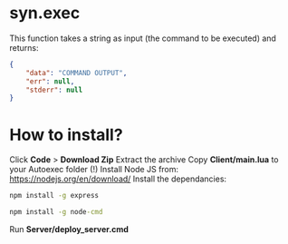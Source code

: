 # syn.exec
This function takes a string as input (the command to be executed) and returns:
```json
{
    "data": "COMMAND OUTPUT",
    "err": null,
    "stderr": null
}
```
# How to install?
Click __Code__ > __Download Zip__
Extract the archive
Copy __Client/main.lua__ to your Autoexec folder
(!) Install Node JS from: https://nodejs.org/en/download/
Install the dependancies:
```cmd
npm install -g express
```
```cmd
npm install -g node-cmd
```
Run __Server/deploy_server.cmd__